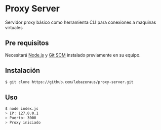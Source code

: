 # Proxy Server

Servidor proxy básico como herramienta CLI para conexiones a maquinas virtuales

## Pre requisitos
Necesitará [Node.js](https://nodejs.org/en/) y [Git SCM](https://git-scm.com) instalado previamente en su equipo.

## Instalación
```bash
$ git clone https://github.com/lebazeraus/proxy-server.git
```

## Uso
```bash
$ node index.js
> IP: 127.0.0.1
> Puerto: 3000
> Proxy iniciado
```
